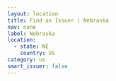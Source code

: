 ```yaml
---
layout: location
title: Find an Issuer | Nebraska
nav: none
label: Nebraska
location:
  - state: NE
    country: US
category: us
smart_issuer: false
---
```

